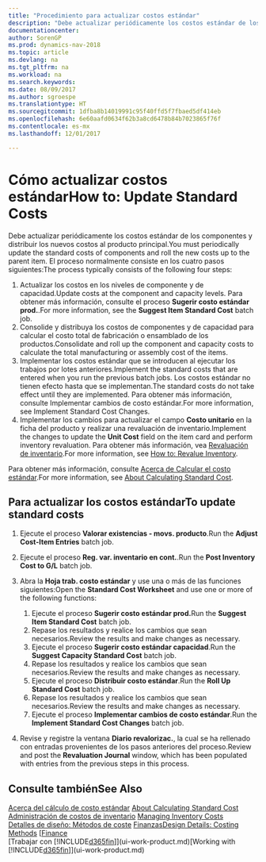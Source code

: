 ```yaml
---
title: "Procedimiento para actualizar costos estándar"
description: "Debe actualizar periódicamente los costos estándar de los componentes y distribuir los nuevos costos al producto principal."
documentationcenter: 
author: SorenGP
ms.prod: dynamics-nav-2018
ms.topic: article
ms.devlang: na
ms.tgt_pltfrm: na
ms.workload: na
ms.search.keywords: 
ms.date: 08/09/2017
ms.author: sgroespe
ms.translationtype: HT
ms.sourcegitcommit: 1dfba8b14019991c95f40ffd5f7fbaed5df414eb
ms.openlocfilehash: 6e60aafd0634f62b3a8cd6478b84b7023865f76f
ms.contentlocale: es-mx
ms.lasthandoff: 12/01/2017

---
```

# <a name="how-to-update-standard-costs"></a><span data-ttu-id="8e959-103">Cómo actualizar costos estándar</span><span class="sxs-lookup"><span data-stu-id="8e959-103">How to: Update Standard Costs</span></span>
<span data-ttu-id="8e959-104">Debe actualizar periódicamente los costos estándar de los componentes y distribuir los nuevos costos al producto principal.</span><span class="sxs-lookup"><span data-stu-id="8e959-104">You must periodically update the standard costs of components and roll the new costs up to the parent item.</span></span> <span data-ttu-id="8e959-105">El proceso normalmente consiste en los cuatro pasos siguientes:</span><span class="sxs-lookup"><span data-stu-id="8e959-105">The process typically consists of the following four steps:</span></span>  

1.  <span data-ttu-id="8e959-106">Actualizar los costos en los niveles de componente y de capacidad.</span><span class="sxs-lookup"><span data-stu-id="8e959-106">Update costs at the component and capacity levels.</span></span> <span data-ttu-id="8e959-107">Para obtener más información, consulte el proceso **Sugerir costo estándar prod.**.</span><span class="sxs-lookup"><span data-stu-id="8e959-107">For more information, see the **Suggest Item Standard Cost** batch job.</span></span>  
2.  <span data-ttu-id="8e959-108">Consolide y distribuya los costos de componentes y de capacidad para calcular el costo total de fabricación o ensamblado de los productos.</span><span class="sxs-lookup"><span data-stu-id="8e959-108">Consolidate and roll up the component and capacity costs to calculate the total manufacturing or assembly cost of the items.</span></span>  
3.  <span data-ttu-id="8e959-109">Implementar los costos estándar que se introducen al ejecutar los trabajos por lotes anteriores.</span><span class="sxs-lookup"><span data-stu-id="8e959-109">Implement the standard costs that are entered when you run the previous batch jobs.</span></span> <span data-ttu-id="8e959-110">Los costos estándar no tienen efecto hasta que se implementan.</span><span class="sxs-lookup"><span data-stu-id="8e959-110">The standard costs do not take effect until they are implemented.</span></span> <span data-ttu-id="8e959-111">Para obtener más información, consulte Implementar cambios de costo estándar.</span><span class="sxs-lookup"><span data-stu-id="8e959-111">For more information, see Implement Standard Cost Changes.</span></span>  
4.  <span data-ttu-id="8e959-112">Implementar los cambios para actualizar el campo **Costo unitario** en la ficha del producto y realizar una revaluación de inventario.</span><span class="sxs-lookup"><span data-stu-id="8e959-112">Implement the changes to update the **Unit Cost** field on the item card and perform inventory revaluation.</span></span> <span data-ttu-id="8e959-113">Para obtener más información, vea [Revaluación de inventario](inventory-how-revalue-inventory.md).</span><span class="sxs-lookup"><span data-stu-id="8e959-113">For more information, see [How to: Revalue Inventory](inventory-how-revalue-inventory.md).</span></span>  

<span data-ttu-id="8e959-114">Para obtener más información, consulte [Acerca de Calcular el costo estándar](finance-about-calculating-standard-cost.md).</span><span class="sxs-lookup"><span data-stu-id="8e959-114">For more information, see [About Calculating Standard Cost](finance-about-calculating-standard-cost.md).</span></span>  
## <a name="to-update-standard-costs"></a><span data-ttu-id="8e959-115">Para actualizar los costos estándar</span><span class="sxs-lookup"><span data-stu-id="8e959-115">To update standard costs</span></span>  
1.  <span data-ttu-id="8e959-116">Ejecute el proceso **Valorar existencias - movs. producto**.</span><span class="sxs-lookup"><span data-stu-id="8e959-116">Run the **Adjust Cost-Item Entries** batch job.</span></span>  
2.  <span data-ttu-id="8e959-117">Ejecute el proceso **Reg. var. inventario en cont.**.</span><span class="sxs-lookup"><span data-stu-id="8e959-117">Run the **Post Inventory Cost to G/L** batch job.</span></span>  
3.  <span data-ttu-id="8e959-118">Abra la **Hoja trab. costo estándar** y use una o más de las funciones siguientes:</span><span class="sxs-lookup"><span data-stu-id="8e959-118">Open the **Standard Cost Worksheet** and use one or more of the following functions:</span></span>  

    1.  <span data-ttu-id="8e959-119">Ejecute el proceso **Sugerir costo estándar prod.**</span><span class="sxs-lookup"><span data-stu-id="8e959-119">Run the **Suggest Item Standard Cost** batch job.</span></span>  
    2.  <span data-ttu-id="8e959-120">Repase los resultados y realice los cambios que sean necesarios.</span><span class="sxs-lookup"><span data-stu-id="8e959-120">Review the results and make changes as necessary.</span></span>  
    3.  <span data-ttu-id="8e959-121">Ejecute el proceso **Sugerir costo estándar capacidad**.</span><span class="sxs-lookup"><span data-stu-id="8e959-121">Run the **Suggest Capacity Standard Cost** batch job.</span></span>  
    4.  <span data-ttu-id="8e959-122">Repase los resultados y realice los cambios que sean necesarios.</span><span class="sxs-lookup"><span data-stu-id="8e959-122">Review the results and make changes as necessary.</span></span>
    5. <span data-ttu-id="8e959-123">Ejecute el proceso **Distribuir costo estándar**.</span><span class="sxs-lookup"><span data-stu-id="8e959-123">Run the **Roll Up Standard Cost** batch job.</span></span>
    6.  <span data-ttu-id="8e959-124">Repase los resultados y realice los cambios que sean necesarios.</span><span class="sxs-lookup"><span data-stu-id="8e959-124">Review the results and make changes as necessary.</span></span>
    7.  <span data-ttu-id="8e959-125">Ejecute el proceso **Implementar cambios de costo estándar**.</span><span class="sxs-lookup"><span data-stu-id="8e959-125">Run the **Implement Standard Cost Changes** batch job.</span></span>  
4.  <span data-ttu-id="8e959-126">Revise y registre la ventana **Diario revalorizac.**, la cual se ha rellenado con entradas provenientes de los pasos anteriores del proceso.</span><span class="sxs-lookup"><span data-stu-id="8e959-126">Review and post the **Revaluation Journal** window, which has been populated with entries from the previous steps in this process.</span></span>  

## <a name="see-also"></a><span data-ttu-id="8e959-127">Consulte también</span><span class="sxs-lookup"><span data-stu-id="8e959-127">See Also</span></span>  
 <span data-ttu-id="8e959-128">[Acerca del cálculo de costo estándar](finance-about-calculating-standard-cost.md) </span><span class="sxs-lookup"><span data-stu-id="8e959-128">[About Calculating Standard Cost](finance-about-calculating-standard-cost.md) </span></span>  
 <span data-ttu-id="8e959-129">[Administración de costos de inventario](finance-manage-inventory-costs.md) </span><span class="sxs-lookup"><span data-stu-id="8e959-129">[Managing Inventory Costs](finance-manage-inventory-costs.md) </span></span>  
 <span data-ttu-id="8e959-130">[Detalles de diseño: Métodos de coste](design-details-costing-methods.md) [Finanzas](finance.md)</span><span class="sxs-lookup"><span data-stu-id="8e959-130">[Design Details: Costing Methods](design-details-costing-methods.md) [[Finance](finance.md)</span></span>  
 <span data-ttu-id="8e959-131">[Trabajar con [!INCLUDE[d365fin](includes/d365fin_md.md)]](ui-work-product.md)</span><span class="sxs-lookup"><span data-stu-id="8e959-131">[Working with [!INCLUDE[d365fin](includes/d365fin_md.md)]](ui-work-product.md)</span></span>  

